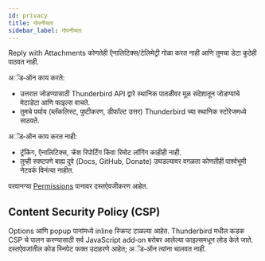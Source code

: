 ```yaml
---
id: privacy
title: गोपनीयता
sidebar_label: गोपनीयता
---
```


Reply with Attachments कोणतेही ऍनालिटिक्स/टेलिमेट्री गोळा करत नाही आणि तुमचा डेटा कुठेही पाठवत नाही.

अॅड‑ऑन काय करते:

- उत्तरात जोडण्यासाठी Thunderbird API द्वारे स्थानिक पातळीवर मूळ संदेशातून जोडण्यांचे मेटाडेटा आणि फाइल्स वाचते.
- तुमचे पर्याय (ब्लॅकलिस्ट, पुष्टीकरण, डीफॉल्ट उत्तर) Thunderbird च्या स्थानिक स्टोरेजमध्ये साठवते.

अॅड‑ऑन काय करत नाही:

- ट्रॅकिंग, ऍनालिटिक्स, क्रॅश रिपोर्टिंग किंवा रिमोट लॉगिंग काहीही नाही.
- तुम्ही स्पष्टपणे बाह्य दुवे (Docs, GitHub, Donate) उघडल्यावर वगळता कोणतीही पार्श्वभूमी नेटवर्क विनंत्या नाहीत.

परवानग्या [Permissions](permissions) पानावर दस्तऐवजीकरण आहेत.

## Content Security Policy (CSP)

Options आणि popup पानांमध्ये inline स्क्रिप्ट टाळल्या आहेत. Thunderbird मधील कडक CSP चे पालन करण्यासाठी सर्व JavaScript add‑on बरोबर आलेल्या फाइल्समधून लोड केले जाते. दस्तऐवजांतील कोड स्निपेट फक्त उदाहरणे आहेत; अॅड‑ऑन त्यांना चालवत नाही.
